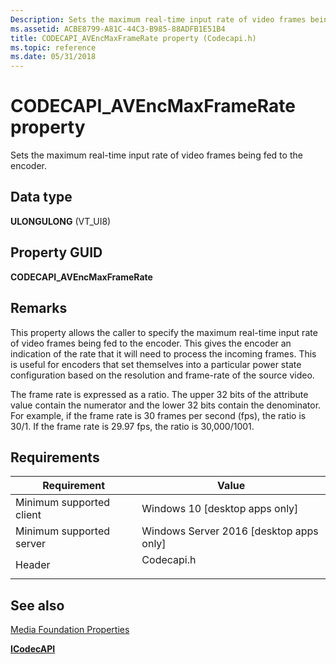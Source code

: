 ```yaml
---
Description: Sets the maximum real-time input rate of video frames being fed to the encoder.
ms.assetid: ACBE8799-A81C-44C3-B985-88ADFB1E51B4
title: CODECAPI_AVEncMaxFrameRate property (Codecapi.h)
ms.topic: reference
ms.date: 05/31/2018
---
```


# CODECAPI\_AVEncMaxFrameRate property

Sets the maximum real-time input rate of video frames being fed to the encoder.

## Data type

**ULONGULONG** (VT\_UI8)

## Property GUID

**CODECAPI\_AVEncMaxFrameRate**

## Remarks

This property allows the caller to specify the maximum real-time input rate of video frames being fed to the encoder. This gives the encoder an indication of the rate that it will need to process the incoming frames. This is useful for encoders that set themselves into a particular power state configuration based on the resolution and frame-rate of the source video.

The frame rate is expressed as a ratio. The upper 32 bits of the attribute value contain the numerator and the lower 32 bits contain the denominator. For example, if the frame rate is 30 frames per second (fps), the ratio is 30/1. If the frame rate is 29.97 fps, the ratio is 30,000/1001.

## Requirements



| Requirement | Value |
|-------------------------------------|---------------------------------------------------------------------------------------|
| Minimum supported client<br/> | Windows 10 \[desktop apps only\]<br/>                                           |
| Minimum supported server<br/> | Windows Server 2016 \[desktop apps only\]<br/>                                  |
| Header<br/>                   | <dl> <dt>Codecapi.h</dt> </dl> |



## See also

<dl> <dt>

[Media Foundation Properties](media-foundation-properties.md)
</dt> <dt>

[**ICodecAPI**](/windows/desktop/api/strmif/nn-strmif-icodecapi)
</dt> </dl>

 


